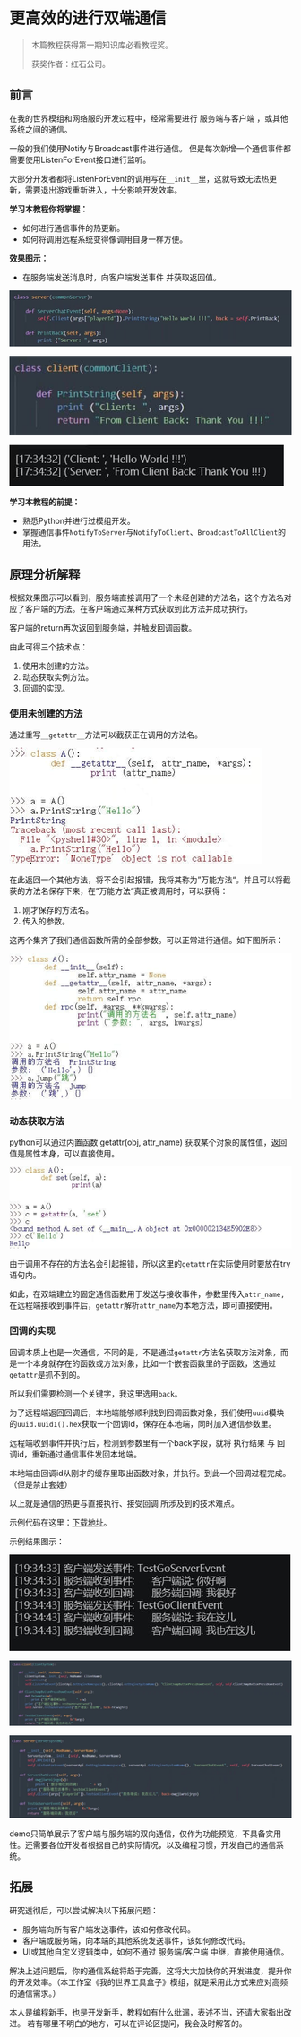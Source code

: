 # 更高效的进行双端通信

> 本篇教程获得第一期知识库必看教程奖。
>
> 获奖作者：红石公司。

## 前言

在我的世界模组和网络服的开发过程中，经常需要进行 服务端与客户端 ，或其他系统之间的通信。

一般的我们使用Notify与Broadcast事件进行通信。 但是每次新增一个通信事件都需要使用ListenForEvent接口进行监听。

大部分开发者都将ListenForEvent的调用写在`__init__`里，这就导致无法热更新，需要退出游戏重新进入，十分影响开发效率。



**学习本教程你将掌握：**

- 如何进行通信事件的热更新。
- 如何将调用远程系统变得像调用自身一样方便。



**效果图示：**

- 在服务端发送消息时，向客户端发送事件 并获取返回值。

![img](./images/0_0.png)

![img](./images/0_1.png)

![img](./images/0_2.png)



**学习本教程的前提：**

- 熟悉Python并进行过模组开发。
- 掌握通信事件`NotifyToServer`与`NotifyToClient`、`BroadcastToAllClient`的用法。



## 原理分析解释

根据效果图示可以看到，服务端直接调用了一个未经创建的方法名，这个方法名对应了客户端的方法。在客户端通过某种方式获取到此方法并成功执行。

客户端的return再次返回到服务端，并触发回调函数。

由此可得三个技术点：

1. 使用未创建的方法。 
2. 动态获取实例方法。
3. 回调的实现。 



### 使用未创建的方法

通过重写`__getattr__`方法可以截获正在调用的方法名。

![img](./images/0_3.png)

在此返回一个其他方法，将不会引起报错，我将其称为”万能方法“。并且可以将截获的方法名保存下来，在”万能方法“真正被调用时，可以获得：

1. 刚才保存的方法名。
2. 传入的参数。



这两个集齐了我们通信函数所需的全部参数。可以正常进行通信。如下图所示：

![img](./images/0_4.png)



### 动态获取方法

python可以通过内置函数 getattr(obj, attr_name) 获取某个对象的属性值，返回值是属性本身，可以直接使用。

![img](./images/0_5.png)



由于调用不存在的方法名会引起报错，所以这里的`getattr`在实际使用时要放在try语句内。

如此，在双端建立的固定通信函数用于发送与接收事件，参数里传入`attr_name,` 在远程端接收到事件后，`getattr`解析`attr_name`为本地方法，即可直接使用。



### 回调的实现

回调本质上也是一次通信，不同的是，不是通过`getattr`方法名获取方法对象，而是一个本身就存在的函数或方法对象，比如一个嵌套函数里的子函数，这通过`getattr`是抓不到的。

所以我们需要检测一个关键字，我这里选用`back`。

为了远程端返回回调后，本地端能够顺利找到回调函数对象，我们使用`uuid`模块的`uuid.uuid1().hex`获取一个回调id，保存在本地端，同时加入通信参数里。  

远程端收到事件并执行后，检测到参数里有一个back字段，就将 执行结果 与 回调id，重新通过通信事件发回本地端。

本地端由回调id从刚才的缓存里取出函数对象，并执行。到此一个回调过程完成。（但是禁止套娃）

以上就是通信的热更与直接执行、接受回调 所涉及到的技术难点。 

示例代码在这里：[下载地址](https://share.weiyun.com/wGawl7J1)。

示例结果图示：

![img](./images/0_6.png)

![img](./images/0_7.png)

![img](./images/0_8.png)



demo只简单展示了客户端与服务端的双向通信，仅作为功能预览，不具备实用性。还需要各位开发者根据自己的实际情况，以及编程习惯，开发自己的通信系统。 



## 拓展

研究透彻后，可以尝试解决以下拓展问题：

- 服务端向所有客户端发送事件，该如何修改代码。
- 客户端或服务端，向本端的其他系统发送事件，该如何修改代码。
- UI或其他自定义逻辑类中，如何不通过 服务端/客户端 中继，直接使用通信。

解决上述问题后，你的通信系统将趋于完善，这将大大加快你的开发进度，提升你的开发效率。（本工作室《我的世界工具盒子》模组，就是采用此方式来应对高频的通信需求。）

本人是编程新手，也是开发新手，教程如有什么纰漏，表述不当，还请大家指出改进。 若有哪里不明白的地方，可以在评论区提问，我会及时解答的。 

